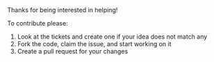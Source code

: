 Thanks for being interested in helping! 

To contribute please:

  1. Look at the tickets and create one if your idea does not match any
  2. Fork the code, claim the issue, and start working on it
  3. Create a pull request for your changes
